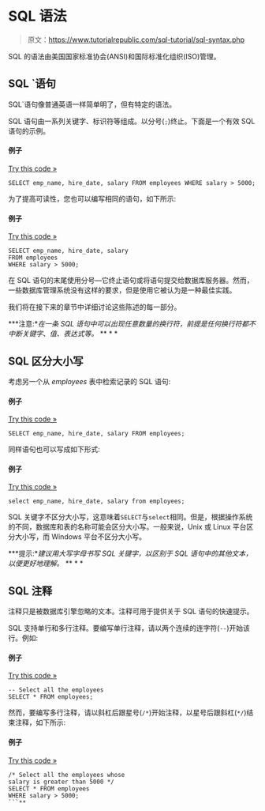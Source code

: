 # SQL 语法

> 原文：<https://www.tutorialrepublic.com/sql-tutorial/sql-syntax.php>

SQL 的语法由美国国家标准协会(ANSI)和国际标准化组织(ISO)管理。

## SQL `语句

SQL`语句像普通英语一样简单明了，但有特定的语法。

SQL 语句由一系列关键字、标识符等组成。以分号(`;`)终止。下面是一个有效 SQL 语句的示例。

#### 例子

[Try this code »](../codelab.php?topic=sql&file=single-line-syntax "Try this code using online Editor")

```
SELECT emp_name, hire_date, salary FROM employees WHERE salary > 5000;
```

为了提高可读性，您也可以编写相同的语句，如下所示:

#### 例子

[Try this code »](../codelab.php?topic=sql&file=line-breaks-inside-sql-query "Try this code using online Editor")

```
SELECT emp_name, hire_date, salary 
FROM employees 
WHERE salary > 5000;
```

在 SQL 语句的末尾使用分号—它终止语句或将语句提交给数据库服务器。然而，一些数据库管理系统没有这样的要求，但是使用它被认为是一种最佳实践。

我们将在接下来的章节中详细讨论这些陈述的每一部分。

 ***注意:**在一条 SQL 语句中可以出现任意数量的换行符，前提是任何换行符都不中断关键字、值、表达式等。*  ** * *

## SQL 区分大小写

考虑另一个从 *employees* 表中检索记录的 SQL 语句:

#### 例子

[Try this code »](../codelab.php?topic=sql&file=uppercase-syntax "Try this code using online Editor")

```
SELECT emp_name, hire_date, salary FROM employees;
```

同样语句也可以写成如下形式:

#### 例子

[Try this code »](../codelab.php?topic=sql&file=lowercase-syntax "Try this code using online Editor")

```
select emp_name, hire_date, salary from employees;
```

SQL 关键字不区分大小写，这意味着`SELECT`与`select`相同。但是，根据操作系统的不同，数据库和表的名称可能会区分大小写。一般来说，Unix 或 Linux 平台区分大小写，而 Windows 平台不区分大小写。

 ***提示:**建议用大写字母书写 SQL 关键字，以区别于 SQL 语句中的其他文本，以便更好地理解。*  ** * *

## SQL 注释

注释只是被数据库引擎忽略的文本。注释可用于提供关于 SQL 语句的快速提示。

SQL 支持单行和多行注释。要编写单行注释，请以两个连续的连字符(`--`)开始该行。例如:

#### 例子

[Try this code »](../codelab.php?topic=sql&file=single-line-comment "Try this code using online Editor")

```
-- Select all the employees
SELECT * FROM employees;
```

然而，要编写多行注释，请以斜杠后跟星号(`/*`)开始注释，以星号后跟斜杠(`*/`)结束注释，如下所示:

#### 例子

[Try this code »](../codelab.php?topic=sql&file=multiple-line-comment "Try this code using online Editor")

```
/* Select all the employees whose 
salary is greater than 5000 */
SELECT * FROM employees
WHERE salary > 5000;
```**